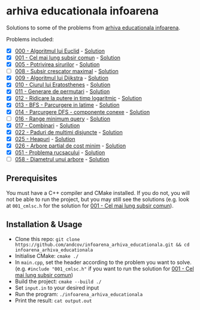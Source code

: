 # arhiva educationala infoarena

Solutions to some of the problems from [arhiva educationala infoarena](https://infoarena.ro/arhiva-educationala).

Problems included:
 - [x] [000 - Algoritmul lui Euclid](https://infoarena.ro/problema/euclid2) - [Solution](https://github.com/andcov/infoarena_arhiva_educationala/blob/master/000_euclid2.h)
 - [x] [001 - Cel mai lung subsir comun](https://infoarena.ro/problema/cmlsc) - [Solution](https://github.com/andcov/infoarena_arhiva_educationala/blob/master/001_cmlsc.h)
 - [x] [005 - Potrivirea sirurilor](https://infoarena.ro/problema/strmatch) - [Solution](https://github.com/andcov/infoarena_arhiva_educationala/blob/master/005_strmatch.h)
 - [ ] [008 - Subsir crescator maximal](https://infoarena.ro/problema/scmax) - [Solution](https://github.com/andcov/infoarena_arhiva_educationala/blob/master/008_scmax.h)
 - [x] [009 - Algoritmul lui Dijkstra](https://infoarena.ro/problema/dijkstra) - [Solution](https://github.com/andcov/infoarena_arhiva_educationala/blob/master/009_dijkstra.h)
 - [x] [010 - Ciurul lui Eratosthenes](https://infoarena.ro/problema/ciur) - [Solution](https://github.com/andcov/infoarena_arhiva_educationala/blob/master/010_ciur.h)
 - [x] [011 - Generare de permutari](https://infoarena.ro/problema/permutari) - [Solution](https://github.com/andcov/infoarena_arhiva_educationala/blob/master/011_permutari.h)
 - [x] [012 - Ridicare la putere in timp logaritmic](https://infoarena.ro/problema/lgput) - [Solution](https://github.com/andcov/infoarena_arhiva_educationala/blob/master/012_lgput.h)
 - [x] [013 - BFS - Parcurgere in latime](https://infoarena.ro/problema/bfs) - [Solution](https://github.com/andcov/infoarena_arhiva_educationala/blob/master/013_bfs.h)
 - [x] [014 - Parcurgere DFS - componente conexe](https://infoarena.ro/problema/dfs) - [Solution](https://github.com/andcov/infoarena_arhiva_educationala/blob/master/014_dfs.h)
 - [ ] [016 - Range minimum query](https://infoarena.ro/problema/rmq) - [Solution](https://github.com/andcov/infoarena_arhiva_educationala/blob/master/016_rmq.h)
 - [x] [017 - Combinari](https://infoarena.ro/problema/combinari) - [Solution](https://github.com/andcov/infoarena_arhiva_educationala/blob/master/017_combinari.h)
 - [x] [022 - Paduri de multimi disjuncte](https://infoarena.ro/problema/disjoint) - [Solution](https://github.com/andcov/infoarena_arhiva_educationala/blob/master/022_disjoint.h)
 - [x] [025 - Heapuri](https://infoarena.ro/problema/heapuri) - [Solution](https://github.com/andcov/infoarena_arhiva_educationala/blob/master/025_heapuri.h)
 - [x] [026 - Arbore partial de cost minim](https://infoarena.ro/problema/apm) - [Solution](https://github.com/andcov/infoarena_arhiva_educationala/blob/master/026_apm.h)
 - [x] [051 - Problema rucsacului](https://infoarena.ro/problema/rucsac) - [Solution](https://github.com/andcov/infoarena_arhiva_educationala/blob/master/051_rucsac.h)
 - [ ] [058 - Diametrul unui arbore](https://infoarena.ro/problema/darb) - [Solution](https://github.com/andcov/infoarena_arhiva_educationala/blob/master/058_darb.h)

## Prerequisites
You must have a C++ compiler and CMake installed. If you do not, you will not be able to run the project, but you may still see the solutions (e.g. look at `001_cmlsc.h` for the solution for [001 - Cel mai lung subsir comun](https://infoarena.ro/problema/cmlsc)). 

## Installation & Usage
 * Clone this repo: `git clone https://github.com/andcov/infoarena_arhiva_educationala.git && cd infoarena_arhiva_educationala`
 * Initialise CMake: `cmake ./`
 * In `main.cpp`, set the header according to the problem you want to solve. (e.g. `#include "001_cmlsc.h"` if you want to run the solution for [001 - Cel mai lung subsir comun](https://infoarena.ro/problema/cmlsc))
 * Build the project: `cmake --build ./`
 * Set `input.in` to your desired input
 * Run the program: `./infoarena_arhiva_educationala`
 * Print the result: `cat output.out`
